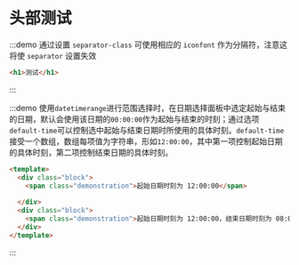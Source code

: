 # 头部测试

:::demo 通过设置 `separator-class` 可使用相应的 `iconfont` 作为分隔符，注意这将使 `separator` 设置失效
```html
<h1>测试</h1>
```
:::

:::demo 使用`datetimerange`进行范围选择时，在日期选择面板中选定起始与结束的日期，默认会使用该日期的`00:00:00`作为起始与结束的时刻；通过选项`default-time`可以控制选中起始与结束日期时所使用的具体时刻。`default-time`接受一个数组，数组每项值为字符串，形如`12:00:00`，其中第一项控制起始日期的具体时刻，第二项控制结束日期的具体时刻。
```html
<template>
  <div class="block">
    <span class="demonstration">起始日期时刻为 12:00:00</span>
    
  </div>
  <div class="block">
    <span class="demonstration">起始日期时刻为 12:00:00，结束日期时刻为 08:00:00</span>
  </div>
</template>
```
:::

<script>
  export default {
    data() {
      return {
        msg: '测试markdown解析'
      }
    },
    methods: {
      hello() {
        console.log('hello');
      }
    }
  }
</script>

<style>
  h2 {
    color: red;
  }
</style>